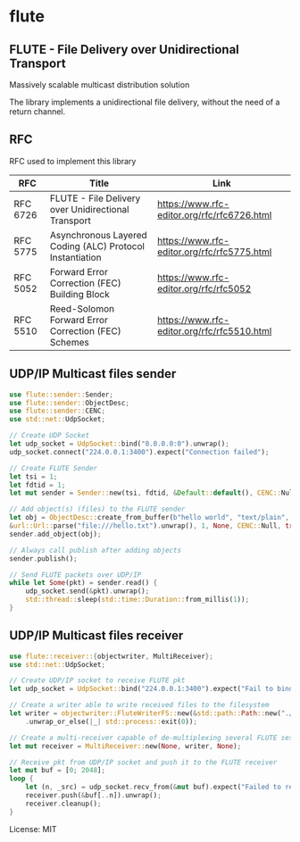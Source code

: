 # flute

## FLUTE - File Delivery over Unidirectional Transport

Massively scalable multicast distribution solution

The library implements a unidirectional file delivery, without the need of a return channel.


## RFC

RFC used to implement this library

| RFC      | Title      | Link       |
| ------------- | ------------- | ------------- |
| RFC 6726 | FLUTE - File Delivery over Unidirectional Transport | <https://www.rfc-editor.org/rfc/rfc6726.html> |
| RFC 5775 | Asynchronous Layered Coding (ALC) Protocol Instantiation | <https://www.rfc-editor.org/rfc/rfc5775.html> |
| RFC 5052 | Forward Error Correction (FEC) Building Block | <https://www.rfc-editor.org/rfc/rfc5052> |
| RFC 5510 | Reed-Solomon Forward Error Correction (FEC) Schemes | <https://www.rfc-editor.org/rfc/rfc5510.html> |

## UDP/IP Multicast files sender
```rust
use flute::sender::Sender;
use flute::sender::ObjectDesc;
use flute::sender::CENC;
use std::net::UdpSocket;

// Create UDP Socket
let udp_socket = UdpSocket::bind("0.0.0.0:0").unwrap();
udp_socket.connect("224.0.0.1:3400").expect("Connection failed");

// Create FLUTE Sender
let tsi = 1;
let fdtid = 1;
let mut sender = Sender::new(tsi, fdtid, &Default::default(), CENC::Null);

// Add object(s) (files) to the FLUTE sender
let obj = ObjectDesc::create_from_buffer(b"hello world", "text/plain",
&url::Url::parse("file:///hello.txt").unwrap(), 1, None, CENC::Null, true, None, true).unwrap();
sender.add_object(obj);

// Always call publish after adding objects
sender.publish();

// Send FLUTE packets over UDP/IP
while let Some(pkt) = sender.read() {
    udp_socket.send(&pkt).unwrap();
    std::thread::sleep(std::time::Duration::from_millis(1));
}

```
## UDP/IP Multicast files receiver
```rust
use flute::receiver::{objectwriter, MultiReceiver};
use std::net::UdpSocket;

// Create UDP/IP socket to receive FLUTE pkt
let udp_socket = UdpSocket::bind("224.0.0.1:3400").expect("Fail to bind");

// Create a writer able to write received files to the filesystem
let writer = objectwriter::FluteWriterFS::new(&std::path::Path::new("./flute_dir"))
    .unwrap_or_else(|_| std::process::exit(0));

// Create a multi-receiver capable of de-multiplexing several FLUTE sessions
let mut receiver = MultiReceiver::new(None, writer, None);

// Receive pkt from UDP/IP socket and push it to the FLUTE receiver
let mut buf = [0; 2048];
loop {
    let (n, _src) = udp_socket.recv_from(&mut buf).expect("Failed to receive data");
    receiver.push(&buf[..n]).unwrap();
    receiver.cleanup();
}
```

License: MIT
